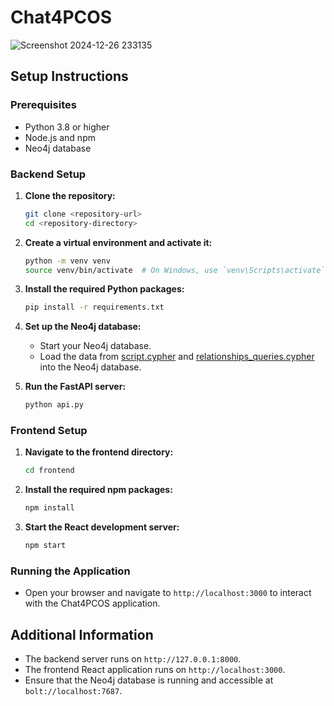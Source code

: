 # Chat4PCOS

![Screenshot 2024-12-26 233135](https://github.com/user-attachments/assets/d2c1a987-6df9-4505-9ce9-dba541bd3544)

## Setup Instructions

### Prerequisites

- Python 3.8 or higher
- Node.js and npm
- Neo4j database

### Backend Setup

1. **Clone the repository:**
    ```sh
    git clone <repository-url>
    cd <repository-directory>
    ```

2. **Create a virtual environment and activate it:**
    ```sh
    python -m venv venv
    source venv/bin/activate  # On Windows, use `venv\Scripts\activate`
    ```

3. **Install the required Python packages:**
    ```sh
    pip install -r requirements.txt
    ```

4. **Set up the Neo4j database:**
    - Start your Neo4j database.
    - Load the data from [script.cypher](http://_vscodecontentref_/27) and [relationships_queries.cypher](http://_vscodecontentref_/28) into the Neo4j database.


6. **Run the FastAPI server:**
    ```sh
    python api.py
    ```

### Frontend Setup

1. **Navigate to the frontend directory:**
    ```sh
    cd frontend
    ```

2. **Install the required npm packages:**
    ```sh
    npm install
    ```

3. **Start the React development server:**
    ```sh
    npm start
    ```

### Running the Application

- Open your browser and navigate to `http://localhost:3000` to interact with the Chat4PCOS application.

## Additional Information

- The backend server runs on `http://127.0.0.1:8000`.
- The frontend React application runs on `http://localhost:3000`.
- Ensure that the Neo4j database is running and accessible at `bolt://localhost:7687`.
